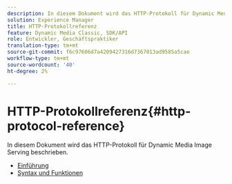 ```yaml
---
description: In diesem Dokument wird das HTTP-Protokoll für Dynamic Media Image Serving beschrieben.
solution: Experience Manager
title: HTTP-Protokollreferenz
feature: Dynamic Media Classic, SDK/API
role: Entwickler, Geschäftspraktiker
translation-type: tm+mt
source-git-commit: f6c97606d7a4209427316d7367013ad9585a5cae
workflow-type: tm+mt
source-wordcount: '40'
ht-degree: 2%

---
```



# HTTP-Protokollreferenz{#http-protocol-reference}

In diesem Dokument wird das HTTP-Protokoll für Dynamic Media Image Serving beschrieben.

* [Einführung](/help/aem-is-ir-api/is-api/http-ref/image-serving-api-ref/c-http-protocol-reference/c-introduction/c-introduction.md)
* [Syntax und Funktionen](/help/aem-is-ir-api/is-api/http-ref/image-serving-api-ref/c-http-protocol-reference/c-syntax-and-features/c-syntax-and-features.md)
